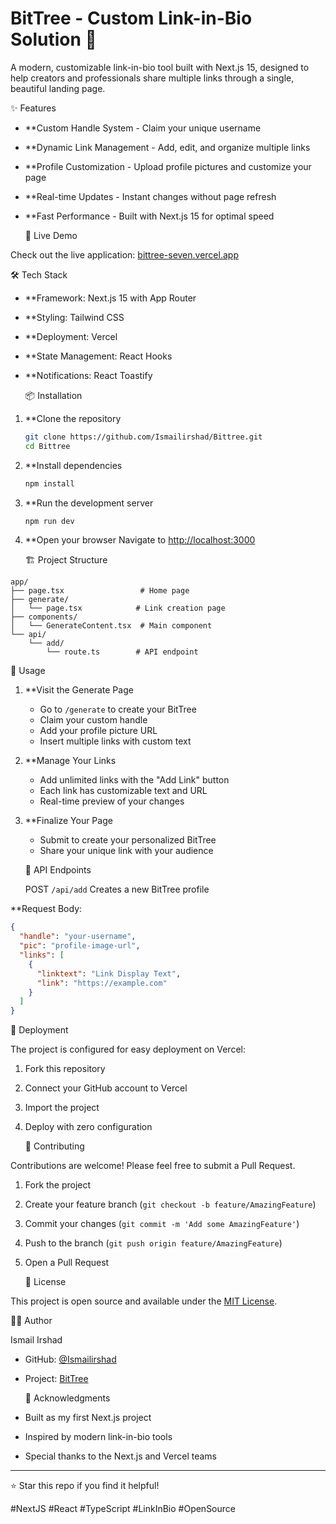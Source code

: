 # BitTree - Custom Link-in-Bio Solution 🌳

A modern, customizable link-in-bio tool built with Next.js 15, designed to help creators and professionals share multiple links through a single, beautiful landing page.

  ✨ Features

- **Custom Handle System - Claim your unique username
- **Dynamic Link Management - Add, edit, and organize multiple links
- **Profile Customization - Upload profile pictures and customize your page
- **Real-time Updates - Instant changes without page refresh
- **Fast Performance - Built with Next.js 15 for optimal speed

  🚀 Live Demo

Check out the live application: [bittree-seven.vercel.app](https://bittree-seven.vercel.app)

  🛠 Tech Stack

- **Framework: Next.js 15 with App Router
- **Styling: Tailwind CSS
- **Deployment: Vercel
- **State Management: React Hooks
- **Notifications: React Toastify

  📦 Installation

1. **Clone the repository
   ```bash
   git clone https://github.com/Ismailirshad/Bittree.git
   cd Bittree
   ```

2. **Install dependencies
   ```bash
   npm install
   ```

3. **Run the development server
   ```bash
   npm run dev
   ```

4. **Open your browser
   Navigate to [http://localhost:3000](http://localhost:3000)

   🏗 Project Structure

```
app/
├── page.tsx                 # Home page
├── generate/
│   └── page.tsx            # Link creation page
├── components/
│   └── GenerateContent.tsx  # Main component
└── api/
    └── add/
        └── route.ts        # API endpoint
```

   🎯 Usage

1. **Visit the Generate Page
   - Go to `/generate` to create your BitTree
   - Claim your custom handle
   - Add your profile picture URL
   - Insert multiple links with custom text

2. **Manage Your Links
   - Add unlimited links with the "Add Link" button
   - Each link has customizable text and URL
   - Real-time preview of your changes

3. **Finalize Your Page
   - Submit to create your personalized BitTree
   - Share your unique link with your audience

   🔧 API Endpoints

    POST `/api/add`
Creates a new BitTree profile

**Request Body:
```json
{
  "handle": "your-username",
  "pic": "profile-image-url",
  "links": [
    {
      "linktext": "Link Display Text",
      "link": "https://example.com"
    }
  ]
}
```

   🚀 Deployment

The project is configured for easy deployment on Vercel:

1. Fork this repository
2. Connect your GitHub account to Vercel
3. Import the project
4. Deploy with zero configuration

   🤝 Contributing

Contributions are welcome! Please feel free to submit a Pull Request.

1. Fork the project
2. Create your feature branch (`git checkout -b feature/AmazingFeature`)
3. Commit your changes (`git commit -m 'Add some AmazingFeature'`)
4. Push to the branch (`git push origin feature/AmazingFeature`)
5. Open a Pull Request

   📝 License

This project is open source and available under the [MIT License](LICENSE).

   👨‍💻 Author

  Ismail Irshad
- GitHub: [@Ismailirshad](https://github.com/Ismailirshad)
- Project: [BitTree](https://github.com/Ismailirshad/Bittree)

  🌟 Acknowledgments

- Built as my first Next.js project
- Inspired by modern link-in-bio tools
- Special thanks to the Next.js and Vercel teams

---

⭐ Star this repo if you find it helpful!

#NextJS #React #TypeScript #LinkInBio #OpenSource
